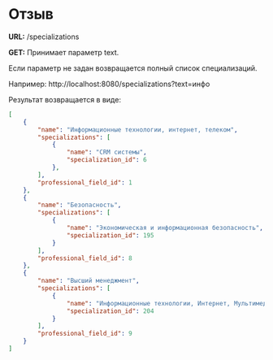 # Отзыв


**URL:** /specializations

**GET:**
Принимает параметр text.

Если параметр не задан возвращается полный список специализаций. 

Например: http://localhost:8080/specializations?text=инфо

Результат возвращается в виде:
```json
[
	{
		"name": "Информационные технологии, интернет, телеком",
		"specializations": [
			{
				"name": "CRM системы",
				"specialization_id": 6
			},
		],
		"professional_field_id": 1
	},
	{
		"name": "Безопасность",
		"specializations": [
			{
				"name": "Экономическая и информационная безопасность",
				"specialization_id": 195
			}
		],
		"professional_field_id": 8
	},
	{
		"name": "Высший менеджмент",
		"specializations": [
			{
				"name": "Информационные технологии, Интернет, Мультимедиа",
				"specialization_id": 204
			}
		],
		"professional_field_id": 9
	}
]
```
